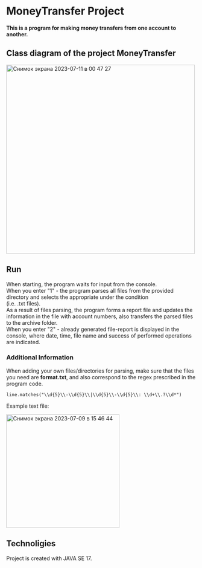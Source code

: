 # MoneyTransfer Project

**This is a program for making money transfers from one account to another.**

## Class diagram of the project MoneyTransfer

<img width="500" alt="Снимок экрана 2023-07-11 в 00 47 27" src="https://github.com/IsachenkoStas/MoneyTransferProject/assets/132468711/b6b49a08-f34c-4c4e-8ed7-a59219d771cb">



## Run

When starting, the program waits for input from the console.  
When you enter "1" - the program parses all files from the provided directory and selects the appropriate under the condition  
(i.e. .txt files).  
As a result of files parsing, the program forms a report file and updates the information in the file with account numbers, also transfers the parsed files to the archive folder.  
When you enter "2" - already generated file-report is displayed in the console, where date, time, file name and success of performed operations are indicated. 

### Additional Information

When adding your own files/directories for parsing, make sure that the files you need are **format.txt**, and also correspond to the regex prescribed in the program code.  

`line.matches("\\d{5}\\-\\d{5}\\|\\d{5}\\-\\d{5}\\: \\d+\\.?\\d*")`

Example text file:

<img width="300" alt="Снимок экрана 2023-07-09 в 15 46 44" src="https://github.com/IsachenkoStas/MoneyTransferProject/assets/132468711/a7b4643b-9732-40ff-976e-75dbffe3f674">

## Technoligies

Project is created with JAVA SE 17.
